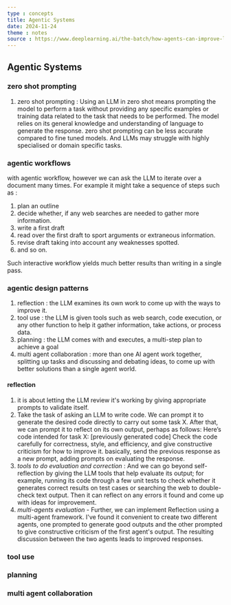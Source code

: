```yaml
---
type : concepts
title: Agentic Systems
date: 2024-11-24
theme : notes 
source : https://www.deeplearning.ai/the-batch/how-agents-can-improve-llm-performance/?utm_campaign=The%20Batch&utm_source=hs_email&utm_medium=email&_hsenc=p2ANqtz-_gIrmbxcITc28FhuvGDCyEatfevaCrKevCJqk0DMR46aWOdQblPdiiop0C21jprkMtzx6e 
---
```

## Agentic Systems

### zero shot prompting

1. zero shot prompting : Using an LLM in zero shot means prompting the model to perform a task without providing any specific examples or training data related to the task that needs to be performed. The model relies on its general knowledge and understanding of language to generate the response. 
zero shot prompting can be less accurate compared to fine tuned models. And LLMs may struggle with highly specialised or domain specific tasks. 

### agentic workflows

with agentic workflow, however we can ask the LLM to iterate over a document many times. For example it might take a sequence of steps such as :

1. plan an outline
2. decide whether, if any web searches are needed to gather more information.
3. write a first draft
4. read over the first draft to sport arguments or extraneous information.
5. revise draft taking into account any weaknesses spotted.
6. and so on.

Such interactive workflow yields much better results than writing in a single pass.

### agentic design patterns

1. reflection : the LLM examines its own work to come up with the ways to improve it.
2. tool use : the LLM is given tools such as web search, code execution, or any other function to help it gather information, take actions, or process data.
3. planning : the LLM comes with and executes, a multi-step plan to achieve a goal
4. multi agent collaboration : more than one AI agent work together, splitting up tasks and discussing and debating ideas, to come up with better solutions than a single agent world.

#### reflection

1. it is about letting the LLM review it's working by giving appropriate prompts to validate itself.
2. Take the task of asking an LLM to write code. We can prompt it to generate the desired code directly to carry out some task X. After that, we can prompt it to reflect on its own output, perhaps as follows:
Here’s code intended for task X: [previously generated code]
Check the code carefully for correctness, style, and efficiency, and give constructive criticism for how to improve it.
basically, send the previous response as a new prompt, adding prompts on evaluating the response.
3. *tools to do evaluation and correction* : And we can go beyond self-reflection by giving the LLM tools that help evaluate its output; for example, running its code through a few unit tests to check whether it generates correct results on test cases or searching the web to double-check text output. Then it can reflect on any errors it found and come up with ideas for improvement.
4. *multi-agents evaluation* - Further, we can implement Reflection using a multi-agent framework. I've found it convenient to create two different agents, one prompted to generate good outputs and the other prompted to give constructive criticism of the first agent's output. The resulting discussion between the two agents leads to improved responses.

### tool use

### planning

### multi agent collaboration
